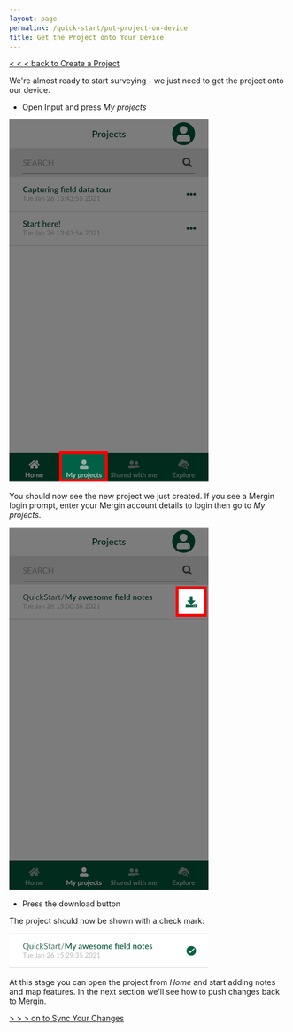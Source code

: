 ```yaml
---
layout: page
permalink: /quick-start/put-project-on-device
title: Get the Project onto Your Device
---
```


[< < < back to Create a Project](/quick-start/create-project)

We're almost ready to start surveying - we just need to get the project onto 
our device.

* Open Input and press *My projects*

![My projects in Input](../images/my-projects.png)

You should now see the new project we just created. If you see a Mergin 
login prompt, enter your Mergin account details to login then go to *My projects*.

![Downloading the Mergin Project into Input](../images/download-mergin-project-onto-input.png)

* Press the download button

The project should now be shown with a check mark:

![Synced Mergin Project with Check Mark](../images/project-with-check-mark.png)

At this stage you can open the project from *Home* and start adding notes 
and map features. In the next section we'll see how to push changes back 
to Mergin.

[> > > on to Sync Your Changes](/quick-start/sync-changes)
